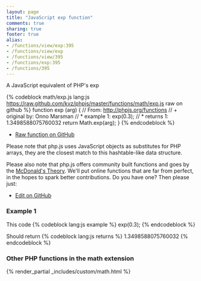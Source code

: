 ```yaml
---
layout: page
title: "JavaScript exp function"
comments: true
sharing: true
footer: true
alias:
- /functions/view/exp:395
- /functions/view/exp
- /functions/view/395
- /functions/exp:395
- /functions/395
---
```

<!-- Generated by Rakefile:build -->
A JavaScript equivalent of PHP's exp

{% codeblock math/exp.js lang:js https://raw.github.com/kvz/phpjs/master/functions/math/exp.js raw on github %}
function exp (arg) {
  // From: http://phpjs.org/functions
  // +   original by: Onno Marsman
  // *     example 1: exp(0.3);
  // *     returns 1: 1.3498588075760032
  return Math.exp(arg);
}
{% endcodeblock %}

 - [Raw function on GitHub](https://github.com/kvz/phpjs/blob/master/functions/math/exp.js)

Please note that php.js uses JavaScript objects as substitutes for PHP arrays, they are 
the closest match to this hashtable-like data structure. 

Please also note that php.js offers community built functions and goes by the 
[McDonald's Theory](https://medium.com/what-i-learned-building/9216e1c9da7d). We'll put online 
functions that are far from perfect, in the hopes to spark better contributions. 
Do you have one? Then please just: 

 - [Edit on GitHub](https://github.com/kvz/phpjs/edit/master/functions/math/exp.js)

### Example 1
This code
{% codeblock lang:js example %}
exp(0.3);
{% endcodeblock %}

Should return
{% codeblock lang:js returns %}
1.3498588075760032
{% endcodeblock %}


### Other PHP functions in the math extension
{% render_partial _includes/custom/math.html %}
